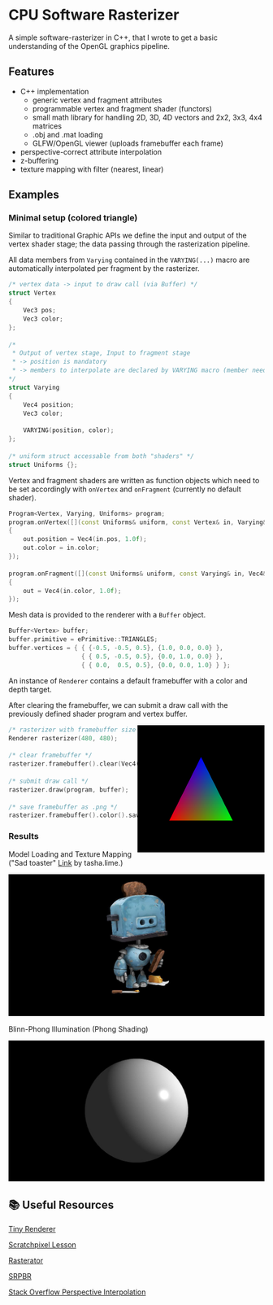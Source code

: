 # CPU Software Rasterizer

A simple software-rasterizer in C++, that I wrote to get a basic understanding of the OpenGL graphics pipeline.

## Features
- C++ implementation
  - generic vertex and fragment attributes
  - programmable vertex and fragment shader (functors)
  - small math library for handling 2D, 3D, 4D vectors and 2x2, 3x3, 4x4 matrices
  - .obj and .mat loading
  - GLFW/OpenGL viewer (uploads framebuffer each frame)
- perspective-correct attribute interpolation
- z-buffering
- texture mapping with filter (nearest, linear)

## Examples

### Minimal setup (colored triangle)

Similar to traditional Graphic APIs we define the input and output of the vertex shader stage; the data passing through the rasterization pipeline.

All data members from `Varying` contained in the `VARYING(...)` macro are automatically interpolated per fragment by the rasterizer. 
```cpp
/* vertex data -> input to draw call (via Buffer) */
struct Vertex
{
    Vec3 pos;
    Vec3 color;
};

/*
 * Output of vertex stage, Input to fragment stage
 * -> position is mandatory
 * -> members to interpolate are declared by VARYING macro (member need scalar multiplication, and addition)
*/
struct Varying
{
    Vec4 position;
    Vec3 color;

    VARYING(position, color);
};

/* uniform struct accessable from both "shaders" */
struct Uniforms {};
```
Vertex and fragment shaders are written as function objects which need to be set accordingly with `onVertex` and `onFragment` (currently no default shader). 
```cpp
Program<Vertex, Varying, Uniforms> program;
program.onVertex([](const Uniforms& uniform, const Vertex& in, Varying& out)
{
    out.position = Vec4(in.pos, 1.0f);
    out.color = in.color;
});

program.onFragment([](const Uniforms& uniform, const Varying& in, Vec4& out)
{
    out = Vec4(in.color, 1.0f);
});
```

Mesh data is provided to the renderer with a `Buffer` object.

```cpp
Buffer<Vertex> buffer;
buffer.primitive = ePrimitive::TRIANGLES;
buffer.vertices = { { {-0.5, -0.5, 0.5}, {1.0, 0.0, 0.0} },
                    { { 0.5, -0.5, 0.5}, {0.0, 1.0, 0.0} },
                    { { 0.0,  0.5, 0.5}, {0.0, 0.0, 1.0} } };

```
An instance of `Renderer` contains a default framebuffer with a color and depth target.

After clearing the framebuffer, we can submit a draw call with the previously defined shader program and vertex buffer.

<img src="img/00_triangle.png" align="right" height=250px>

```cpp
/* rasterizer with framebuffer size */
Renderer rasterizer(480, 480);

/* clear framebuffer */
rasterizer.framebuffer().clear(Vec4(0, 0, 0, 1));

/* submit draw call */
rasterizer.draw(program, buffer);

/* save framebuffer as .png */
rasterizer.framebuffer().color().save("00_triangle.png");

```
### Results

Model Loading and Texture Mapping ("Sad toaster" [Link](https://skfb.ly/on9Dn) by tasha.lime.)

![alt](img/example_model.jpg)

Blinn-Phong Illumination (Phong Shading)

![alt](img/example_blinn_phong.jpg)

## :books: Useful Resources
[Tiny Renderer](https://github.com/ssloy/tinyrenderer/wiki/Lesson-0:-getting-started)

[Scratchpixel Lesson](https://www.scratchapixel.com/lessons/3d-basic-rendering/rasterization-practical-implementation/overview-rasterization-algorithm.html)

[Rasterator](https://github.com/diharaw/Rasterator)

[SRPBR](https://github.com/niepp/srpbr)

[Stack Overflow Perspective Interpolation](https://stackoverflow.com/questions/24441631/how-exactly-does-opengl-do-perspectively-correct-linear-interpolation)
